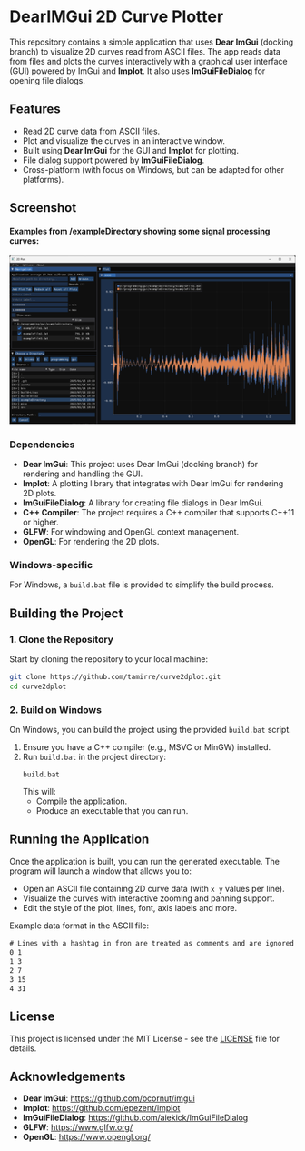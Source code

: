 # DearIMGui 2D Curve Plotter

This repository contains a simple application that uses **Dear ImGui** (docking branch) to visualize 2D curves read from ASCII files. The app reads data from files and plots the curves interactively with a graphical user interface (GUI) powered by ImGui and **Implot**. It also uses **ImGuiFileDialog** for opening file dialogs.

## Features
- Read 2D curve data from ASCII files.
- Plot and visualize the curves in an interactive window.
- Built using **Dear ImGui** for the GUI and **Implot** for plotting.
- File dialog support powered by **ImGuiFileDialog**.
- Cross-platform (with focus on Windows, but can be adapted for other platforms).

## Screenshot 
#### Examples from /exampleDirectory showing some signal processing curves:
![](assets/example.png)

### Dependencies
- **Dear ImGui**: This project uses Dear ImGui (docking branch) for rendering and handling the GUI.
- **Implot**: A plotting library that integrates with Dear ImGui for rendering 2D plots.
- **ImGuiFileDialog**: A library for creating file dialogs in Dear ImGui.
- **C++ Compiler**: The project requires a C++ compiler that supports C++11 or higher.
- **GLFW**: For windowing and OpenGL context management.
- **OpenGL**: For rendering the 2D plots.

### Windows-specific
For Windows, a `build.bat` file is provided to simplify the build process.

## Building the Project

### 1. Clone the Repository
Start by cloning the repository to your local machine:
```bash
git clone https://github.com/tamirre/curve2dplot.git
cd curve2dplot
```

### 2. Build on Windows

On Windows, you can build the project using the provided `build.bat` script.

1. Ensure you have a C++ compiler (e.g., MSVC or MinGW) installed.
2. Run `build.bat` in the project directory:
   ```batch
   build.bat
   ```
   This will:
   - Compile the application.
   - Produce an executable that you can run.

## Running the Application

Once the application is built, you can run the generated executable. The program will launch a window that allows you to:

- Open an ASCII file containing 2D curve data (with `x y` values per line).
- Visualize the curves with interactive zooming and panning support.
- Edit the style of the plot, lines, font, axis labels and more.

Example data format in the ASCII file:
```
# Lines with a hashtag in fron are treated as comments and are ignored
0 1
1 3
2 7
3 15
4 31
```

## License

This project is licensed under the MIT License - see the [LICENSE](LICENSE.md) file for details.

## Acknowledgements

- **Dear ImGui**: https://github.com/ocornut/imgui
- **Implot**: https://github.com/epezent/implot
- **ImGuiFileDialog**: https://github.com/aiekick/ImGuiFileDialog
- **GLFW**: https://www.glfw.org/
- **OpenGL**: https://www.opengl.org/
